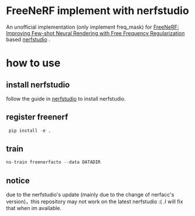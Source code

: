 # FreeNeRF implement with nerfstudio
An unofficial implementation (only implement freq_mask) for  [FreeNeRF: Improving Few-shot Neural Rendering with Free Frequency Regularization](https://arxiv.org/abs/2303.07418) based [nerfstudio](https://github.com/nerfstudio-project/nerfstudio) .

# how to use 

## install nerfstudio

follow the guide in [nerfstudio](https://github.com/nerfstudio-project/nerfstudio) to install nerfstudio.


## register freenerf

```python
 pip install -e .  
 ```

## train 

```python 
ns-train freenerfacto --data DATADIR
```


## notice

due to the nerfstudio's update (mainly due to the change of nerfacc's version)，this 	repository may not work on the latest nerfstudio :( .I will fix that when im available.
